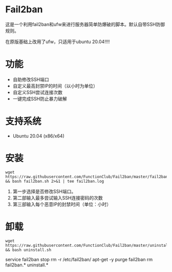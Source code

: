 # Fail2ban #
这是一个利用fail2ban和ufw来进行服务器简单防爆破的脚本。默认自带SSH防御规则。

在原版基础上改用了ufw，只适用于ubuntu 20.04!!!!

# 功能 #
- 自助修改SSH端口
- 自定义最高封禁IP的时间（以小时为单位）
- 自定义SSH尝试连接次数
- 一键完成SSH防止暴力破解

# 支持系统 #
- Ubuntu 20.04 (x86/x64)


# 安装 #
    wget https://raw.githubusercontent.com/FunctionClub/Fail2ban/master/fail2ban.sh && bash fail2ban.sh 2>&1 | tee fail2ban.log
1. 第一步选择是否修改SSH端口。
1. 第二部输入最多尝试输入SSH连接密码的次数
1. 第三部输入每个恶意IP的封禁时间（单位：小时）

# 卸载 #
    wget https://raw.githubusercontent.com/FunctionClub/Fail2ban/master/uninstall.sh && bash uninstall.sh
    
service fail2ban stop
rm -r /etc/fail2ban/
apt-get -y purge fail2ban 
rm fail2ban.* uninstall.*
